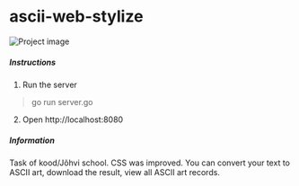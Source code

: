 # ascii-web-stylize

![Project image](https://i.ibb.co/1QzMSZ3/image-2023-02-26-16-16-22.png)

##### Instructions
1. Run the server
> go run server.go
2. Open http://localhost:8080

##### Information
Task of kood/Jõhvi school. CSS was improved.
You can convert your text to ASCII art, download the result, view all ASCII art records.